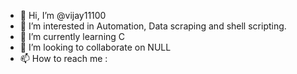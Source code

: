 - 👋 Hi, I’m @vijay11100
- 👀 I’m interested in Automation, Data scraping and shell scripting.
- 🌱 I’m currently learning C
- 💞️ I’m looking to collaborate on NULL
- 📫 How to reach me : 
<!---
vijay11100/vijay11100 is a ✨ special ✨ repository because its `README.md` (this file) appears on your GitHub profile.
You can click the Preview link to take a look at your changes.
--->
